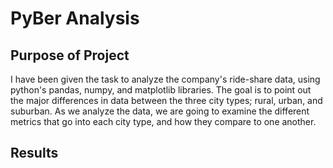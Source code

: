 # PyBer Analysis

## Purpose of Project 

I have been given the task to analyze the company's ride-share data, using python's pandas, numpy, and matplotlib libraries. The goal is to point out the major differences in data between the three city types; rural, urban, and suburban. As we analyze the data, we are going to examine the different metrics that go into each city type, and how they compare to one another.

## Results 
